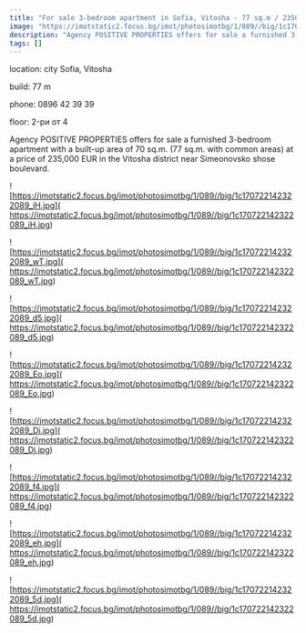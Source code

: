 ```yaml
---
title: "For sale 3-bedroom apartment in Sofia, Vitosha - 77 sq.m / 235000 EUR :: imot.bg Ad"
image: "https://imotstatic2.focus.bg/imot/photosimotbg/1/089//big/1c170722142322089_vt.jpg"
description: "Agency POSITIVE PROPERTIES offers for sale a furnished 3-bedroom apartment with a built-up area of 70 sq.m. (77 sq.m. with common areas) at a price of 235,000 EUR in the Vitosha district near Simeonovsko shose boulevard."
tags: []
---
```


location: city Sofia, Vitosha

build: 77 m

phone: 0896 42 39 39

floor: 2-ри от 4

Agency POSITIVE PROPERTIES offers for sale a furnished 3-bedroom apartment with a built-up area of 70 sq.m. (77 sq.m. with common areas) at a price of 235,000 EUR in the Vitosha district near Simeonovsko shose boulevard.


![https://imotstatic2.focus.bg/imot/photosimotbg/1/089//big/1c170722142322089_iH.jpg]( https://imotstatic2.focus.bg/imot/photosimotbg/1/089//big/1c170722142322089_iH.jpg)


![https://imotstatic2.focus.bg/imot/photosimotbg/1/089//big/1c170722142322089_wT.jpg]( https://imotstatic2.focus.bg/imot/photosimotbg/1/089//big/1c170722142322089_wT.jpg)


![https://imotstatic2.focus.bg/imot/photosimotbg/1/089//big/1c170722142322089_d5.jpg]( https://imotstatic2.focus.bg/imot/photosimotbg/1/089//big/1c170722142322089_d5.jpg)


![https://imotstatic2.focus.bg/imot/photosimotbg/1/089//big/1c170722142322089_Eo.jpg]( https://imotstatic2.focus.bg/imot/photosimotbg/1/089//big/1c170722142322089_Eo.jpg)


![https://imotstatic2.focus.bg/imot/photosimotbg/1/089//big/1c170722142322089_Di.jpg]( https://imotstatic2.focus.bg/imot/photosimotbg/1/089//big/1c170722142322089_Di.jpg)


![https://imotstatic2.focus.bg/imot/photosimotbg/1/089//big/1c170722142322089_f4.jpg]( https://imotstatic2.focus.bg/imot/photosimotbg/1/089//big/1c170722142322089_f4.jpg)


![https://imotstatic2.focus.bg/imot/photosimotbg/1/089//big/1c170722142322089_eh.jpg]( https://imotstatic2.focus.bg/imot/photosimotbg/1/089//big/1c170722142322089_eh.jpg)


![https://imotstatic2.focus.bg/imot/photosimotbg/1/089//big/1c170722142322089_5d.jpg]( https://imotstatic2.focus.bg/imot/photosimotbg/1/089//big/1c170722142322089_5d.jpg)


